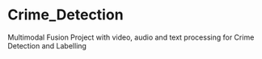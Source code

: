 # Crime_Detection
Multimodal Fusion Project with video, audio and text processing for Crime Detection and Labelling
